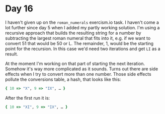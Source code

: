# Day 16

I haven't given up on the `roman_numerals` exercism.io task. I haven't come a lot further since day 5 when I added my partly working solution. I'm using a recursive approach that builds the resulting string for a number by subtracting the largest roman numeral that fits into it, e.g. if we want to convert 51 that would be 50 or L. The remainder, 1, would be the starting point for the recursion. In this case we'd need two iterations and get `LI` as a result.

At the moment I'm working on that part of starting the next iteration. Somehow it's way more complicated as it sounds. Turns out there are side effects when I try to convert more than one number. Those side effects pollute the conversions table, a hash, that looks like this:

```ruby
{ 10 => "X", 9 => "IX", … }
```

After the first run it is:

```ruby
{ 10 => "XI", 9 => "IX", … }
```